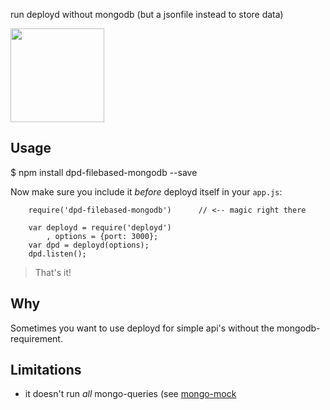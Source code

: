 run deployd without mongodb (but a jsonfile instead to store data)

<img src="https://media0.giphy.com/media/3o7TKDMPKsakcn9NU4/200.gif" width="150" style="width:150px"/>

## Usage 

   $ npm install dpd-filebased-mongodb --save

Now make sure you include it *before* deployd itself in your `app.js`:

		require('dpd-filebased-mongodb')      // <-- magic right there

		var deployd = require('deployd')
			, options = {port: 3000};
		var dpd = deployd(options);
		dpd.listen();

> That's it!

## Why 

Sometimes you want to use deployd for simple api's without the mongodb-requirement.

## Limitations

* it doesn't run *all* mongo-queries (see [mongo-mock](https://npmjs.org/package/mongomock)
